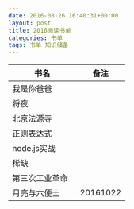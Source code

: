 ```yaml
---
date: 2016-08-26 16:40:31+00:00
layout: post
title: 2016阅读书单
categories: 书单
tags: 书单 知识储备
---
```


|书名|备注|
|----|-----|
|我是你爸爸  ||
|将夜  ||
|北京法源寺  ||
|正则表达式  ||
|node.js实战  ||
|稀缺  ||
|第三次工业革命  ||
|月亮与六便士|20161022|

